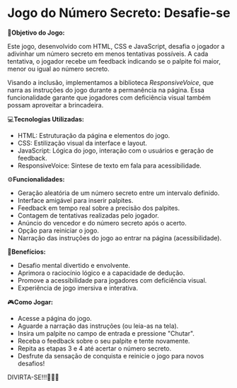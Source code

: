 
# Jogo do Número Secreto: Desafie-se

🎯**Objetivo do Jogo:**

Este jogo, desenvolvido com HTML, CSS e JavaScript, desafia o jogador a adivinhar um número secreto em menos tentativas possíveis. A cada tentativa, o jogador recebe um feedback indicando se o palpite foi maior, menor ou igual ao número secreto.

Visando a inclusão, implementamos a biblioteca *ResponsiveVoice*, que narra as instruções do jogo durante a permanência na página. Essa funcionalidade garante que jogadores com deficiência visual também possam aproveitar a brincadeira.

💻**Tecnologias Utilizadas:**

- HTML: Estruturação da página e elementos do jogo.
- CSS: Estilização visual da interface e layout.
- JavaScript: Lógica do jogo, interação com o usuários e geração de feedback.
- ResponsiveVoice: Sintese de texto em fala para acessibilidade.

⚙️**Funcionalidades:**

- Geração aleatória de um número secreto entre um intervalo definido.
- Interface amigável para inserir palpites.
- Feedback em tempo real sobre a precisão dos palpites.
- Contagem de tentativas realizadas pelo jogador.
- Anúncio do vencedor e do número secreto após o acerto.
- Opção para reiniciar o jogo.
- Narração das instruções do jogo ao entrar na página (acessibilidade).

🧠**Benefícios:**

- Desafio mental divertido e envolvente.
- Aprimora o raciocínio lógico e a capacidade de dedução.
- Promove a acessibilidade para jogadores com deficiência visual.
- Experiência de jogo imersiva e interativa.

🎮**Como Jogar:**

- Acesse a página do jogo.
- Aguarde a narração das instruções (ou leia-as na tela).
- Insira um palpite no campo de entrada e pressione "Chutar".
- Receba o feedback sobre o seu palpite e tente novamente.
- Repita as etapas 3 e 4 até acertar o número secreto.
- Desfrute da sensação de conquista e reinicie o jogo para novos desafios!


DIVIRTA-SE!!!🎉🎉🎉
